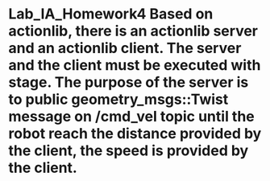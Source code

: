 # Lab_IA_Homework4 Based on actionlib, there is an actionlib server and an actionlib client. The server and the client must be executed with stage. The purpose of the server is to public geometry_msgs::Twist message on /cmd_vel topic until the robot reach the distance provided by the client, the speed is provided by the client.
